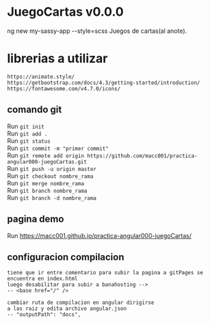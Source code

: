 # JuegoCartas v0.0.0

ng new my-sassy-app --style=scss
Juegos de cartas(al anote).

# librerias a utilizar

    https://animate.style/
    https://getbootstrap.com/docs/4.3/getting-started/introduction/
    https://fontawesome.com/v4.7.0/icons/

## comando git

Run `git init`<br>
Run `git add .`<br>
Run `git status`<br>
Run `git commit -m "primer commit"`<br>
Run `git remote add origin https://github.com/macc001/practica-angular000-juegoCartas.git`<br>
Run `git push -u origin master`<br>
Run `git checkout nombre_rama`<br>
Run `git merge nombre_rama`<br>
Run `git branch nombre_rama`<br>
Run `git branch -d nombre_rama`<br>

## pagina demo

Run https://macc001.github.io/practica-angular000-juegoCartas/<br>

## configuracion compilacion

    tiene que ir entre comentario para subir la pagina a gitPages se encuentra en index.html
    luego desabilitar para subir a banahosting -->
    -- <base href="/" />

    cambiar ruta de compilacion en angular dirigirse
    a las raiz y edita archivo angular.json
    -- "outputPath": "docs",
